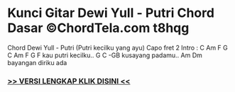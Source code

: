 
 # Kunci Gitar Dewi Yull - Putri Chord Dasar ©ChordTela.com t8hqg


Chord Dewi Yull - Putri (Putri kecilku yang ayu) Capo fret 2 Intro : C Am F G C Am F G F kau putri kecilku.. G C -GB kusayang padamu.. Am Dm bayangan diriku ada

###  <a href="https://shortlighzx.web.app?sq=Kunci Gitar Dewi Yull - Putri Chord Dasar ©ChordTela.com"> >> VERSI LENGKAP KLIK DISINI << </a>
